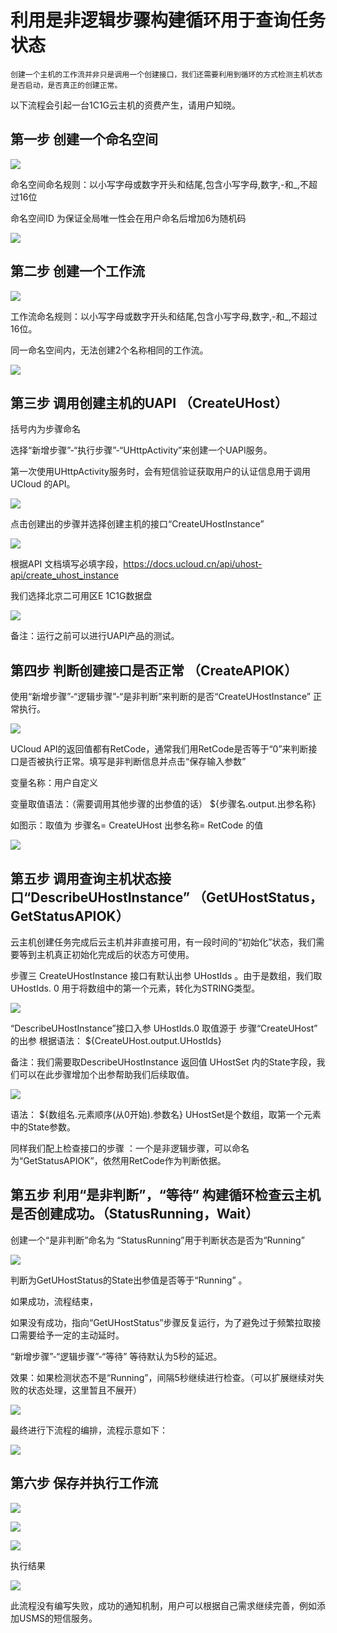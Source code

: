 

# 利用是非逻辑步骤构建循环用于查询任务状态

    创建一个主机的工作流并非只是调用一个创建接口，我们还需要利用到循环的方式检测主机状态是否启动，是否真正的创建正常。

以下流程会引起一台1C1G云主机的资费产生，请用户知晓。

## 第一步 创建一个命名空间

![](http://stepflow-docs.cn-bj.ufileos.com/createnamespace001.png)

命名空间命名规则：以小写字母或数字开头和结尾,包含小写字母,数字,-和\_,不超过16位

命名空间ID 为保证全局唯一性会在用户命名后增加6为随机码

![](http://stepflow-docs.cn-bj.ufileos.com/createnamespace002.png)

## 第二步 创建一个工作流

![](http://stepflow-docs.cn-bj.ufileos.com/createworkflow003.png)

工作流命名规则：以小写字母或数字开头和结尾,包含小写字母,数字,-和\_,不超过16位。

同一命名空间内，无法创建2个名称相同的工作流。

![](http://stepflow-docs.cn-bj.ufileos.com/createworkflow004.png)

## 第三步 调用创建主机的UAPI （CreateUHost）

括号内为步骤命名

选择“新增步骤”-“执行步骤”-“UHttpActivity”来创建一个UAPI服务。

第一次使用UHttpActivity服务时，会有短信验证获取用户的认证信息用于调用UCloud 的API。

![](http://stepflow-docs.cn-bj.ufileos.com/checkstatus001.png)

点击创建出的步骤并选择创建主机的接口“CreateUHostInstance”

![](http://stepflow-docs.cn-bj.ufileos.com/checkstatus002.png)

根据API
文档填写必填字段，<https://docs.ucloud.cn/api/uhost-api/create_uhost_instance>

我们选择北京二可用区E 1C1G数据盘

![](http://stepflow-docs.cn-bj.ufileos.com/checkstatus003.png)

备注：运行之前可以进行UAPI产品的测试。

## 第四步 判断创建接口是否正常 （CreateAPIOK）

使用“新增步骤”-“逻辑步骤”-“是非判断”来判断的是否“CreateUHostInstance” 正常执行。

![](http://stepflow-docs.cn-bj.ufileos.com/checkstatus004.png)

UCloud
API的返回值都有RetCode，通常我们用RetCode是否等于“0”来判断接口是否被执行正常。填写是非判断信息并点击“保存输入参数”

变量名称：用户自定义

变量取值语法：（需要调用其他步骤的出参值的话） ${步骤名.output.出参名称}

如图示：取值为 步骤名= CreateUHost 出参名称= RetCode 的值

![](http://stepflow-docs.cn-bj.ufileos.com/checkstatus005.png)

## 第五步 调用查询主机状态接口“DescribeUHostInstance” （GetUHostStatus，GetStatusAPIOK）

云主机创建任务完成后云主机并非直接可用，有一段时间的“初始化”状态，我们需要等到主机真正初始化完成后的状态方可使用。

步骤三 CreateUHostInstance 接口有默认出参 UHostIds 。由于是数组，我们取UHostIds. 0
用于将数组中的第一个元素，转化为STRING类型。

![](http://stepflow-docs.cn-bj.ufileos.com/checkstatus006.png)

“DescribeUHostInstance”接口入参 UHostIds.0 取值源于 步骤“CreateUHost” 的出参 根据语法：
${CreateUHost.output.UHostIds}

备注：我们需要取DescribeUHostInstance 返回值 UHostSet
内的State字段，我们可以在此步骤增加个出参帮助我们后续取值。

![](http://stepflow-docs.cn-bj.ufileos.com/checkstatus007.png)

语法： ${数组名.元素顺序(从0开始).参数名} UHostSet是个数组，取第一个元素中的State参数。

同样我们配上检查接口的步骤 ：一个是非逻辑步骤，可以命名为“GetStatusAPIOK”，依然用RetCode作为判断依据。

## 第五步 利用“是非判断”，“等待” 构建循环检查云主机是否创建成功。（StatusRunning，Wait）

创建一个“是非判断”命名为 “StatusRunning”用于判断状态是否为“Running”

![](http://stepflow-docs.cn-bj.ufileos.com/checkstatus008.png)

判断为GetUHostStatus的State出参值是否等于“Running” 。

如果成功，流程结束，

如果没有成功，指向“GetUHostStatus”步骤反复运行，为了避免过于频繁拉取接口需要给予一定的主动延时。

“新增步骤”-“逻辑步骤”-“等待” 等待默认为5秒的延迟。

效果：如果检测状态不是“Running”，间隔5秒继续进行检查。（可以扩展继续对失败的状态处理，这里暂且不展开）

![](http://stepflow-docs.cn-bj.ufileos.com/checkstatus009.png)

最终进行下流程的编排，流程示意如下：

![](http://stepflow-docs.cn-bj.ufileos.com/checkstatus010.png)

## 第六步 保存并执行工作流

![](http://stepflow-docs.cn-bj.ufileos.com/checkstatus011.png)

![](http://stepflow-docs.cn-bj.ufileos.com/checkstatus012.png)

![](http://stepflow-docs.cn-bj.ufileos.com/checkstatus013.png)

执行结果

![](http://stepflow-docs.cn-bj.ufileos.com/checkstatus014.png)

此流程没有编写失败，成功的通知机制，用户可以根据自己需求继续完善，例如添加USMS的短信服务。
